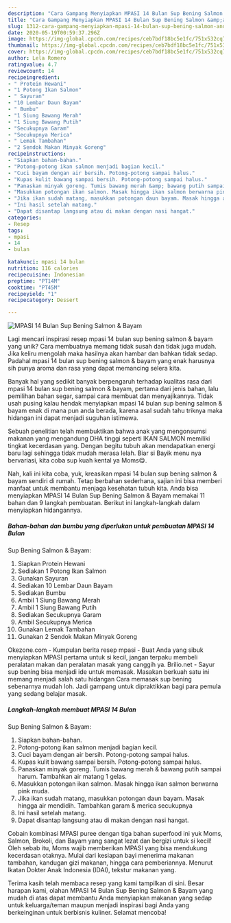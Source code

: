 ```yaml
---
description: "Cara Gampang Menyiapkan MPASI 14 Bulan Sup Bening Salmon &amp;amp; Bayam Anti Gagal"
title: "Cara Gampang Menyiapkan MPASI 14 Bulan Sup Bening Salmon &amp;amp; Bayam Anti Gagal"
slug: 1312-cara-gampang-menyiapkan-mpasi-14-bulan-sup-bening-salmon-and-amp-bayam-anti-gagal
date: 2020-05-19T00:59:37.296Z
image: https://img-global.cpcdn.com/recipes/ceb7bdf18bc5e1fc/751x532cq70/mpasi-14-bulan-sup-bening-salmon-bayam-foto-resep-utama.jpg
thumbnail: https://img-global.cpcdn.com/recipes/ceb7bdf18bc5e1fc/751x532cq70/mpasi-14-bulan-sup-bening-salmon-bayam-foto-resep-utama.jpg
cover: https://img-global.cpcdn.com/recipes/ceb7bdf18bc5e1fc/751x532cq70/mpasi-14-bulan-sup-bening-salmon-bayam-foto-resep-utama.jpg
author: Lela Romero
ratingvalue: 4.7
reviewcount: 14
recipeingredient:
- " Protein Hewani"
- "1 Potong Ikan Salmon"
- " Sayuran"
- "10 Lembar Daun Bayam"
- " Bumbu"
- "1 Siung Bawang Merah"
- "1 Siung Bawang Putih"
- "Secukupnya Garam"
- "Secukupnya Merica"
- " Lemak Tambahan"
- "2 Sendok Makan Minyak Goreng"
recipeinstructions:
- "Siapkan bahan-bahan."
- "Potong-potong ikan salmon menjadi bagian kecil."
- "Cuci bayam dengan air bersih. Potong-potong sampai halus."
- "Kupas kulit bawang sampai bersih. Potong-potong sampai halus."
- "Panaskan minyak goreng. Tumis bawang merah &amp; bawang putih sampai harum. Tambahkan air matang 1 gelas."
- "Masukkan potongan ikan salmon. Masak hingga ikan salmon berwarna pink muda."
- "Jika ikan sudah matang, masukkan potongan daun bayam. Masak hingga air mendidih. Tambahkan garam &amp; merica secukupnya"
- "Ini hasil setelah matang."
- "Dapat disantap langsung atau di makan dengan nasi hangat."
categories:
- Resep
tags:
- mpasi
- 14
- bulan

katakunci: mpasi 14 bulan 
nutrition: 116 calories
recipecuisine: Indonesian
preptime: "PT14M"
cooktime: "PT45M"
recipeyield: "1"
recipecategory: Dessert

---
```



![MPASI 14 Bulan
Sup Bening Salmon &amp; Bayam](https://img-global.cpcdn.com/recipes/ceb7bdf18bc5e1fc/751x532cq70/mpasi-14-bulan-sup-bening-salmon-bayam-foto-resep-utama.jpg)

Lagi mencari inspirasi resep mpasi 14 bulan
sup bening salmon &amp; bayam yang unik? Cara membuatnya memang tidak susah dan tidak juga mudah. Jika keliru mengolah maka hasilnya akan hambar dan bahkan tidak sedap. Padahal mpasi 14 bulan
sup bening salmon &amp; bayam yang enak harusnya sih punya aroma dan rasa yang dapat memancing selera kita.

Banyak hal yang sedikit banyak berpengaruh terhadap kualitas rasa dari mpasi 14 bulan
sup bening salmon &amp; bayam, pertama dari jenis bahan, lalu pemilihan bahan segar, sampai cara membuat dan menyajikannya. Tidak usah pusing kalau hendak menyiapkan mpasi 14 bulan
sup bening salmon &amp; bayam enak di mana pun anda berada, karena asal sudah tahu triknya maka hidangan ini dapat menjadi suguhan istimewa.

Sebuah penelitian telah membuktikan bahwa anak yang mengonsumsi makanan yang mengandung DHA tinggi seperti IKAN SALMON memiliki tingkat kecerdasan yang. Dengan begitu tubuh akan mendapatkan energi baru lagi sehingga tidak mudah merasa lelah. Biar si Bayik menu nya bervariasi, kita coba sup kuah kental ya Moms😋.


Nah, kali ini kita coba, yuk, kreasikan mpasi 14 bulan
sup bening salmon &amp; bayam sendiri di rumah. Tetap berbahan sederhana, sajian ini bisa memberi manfaat untuk membantu menjaga kesehatan tubuh kita. Anda bisa menyiapkan MPASI 14 Bulan
Sup Bening Salmon &amp; Bayam memakai 11 bahan dan 9 langkah pembuatan. Berikut ini langkah-langkah dalam menyiapkan hidangannya.

<!--inarticleads1-->

##### Bahan-bahan dan bumbu yang diperlukan untuk pembuatan MPASI 14 Bulan
Sup Bening Salmon &amp; Bayam:

1. Siapkan  Protein Hewani
1. Sediakan 1 Potong Ikan Salmon
1. Gunakan  Sayuran
1. Sediakan 10 Lembar Daun Bayam
1. Sediakan  Bumbu
1. Ambil 1 Siung Bawang Merah
1. Ambil 1 Siung Bawang Putih
1. Sediakan Secukupnya Garam
1. Ambil Secukupnya Merica
1. Gunakan  Lemak Tambahan
1. Gunakan 2 Sendok Makan Minyak Goreng


Okezone.com - Kumpulan berita resep mpasi - Buat Anda yang sibuk menyiapkan MPASI pertama untuk si kecil, jangan terpaku membeli peralatan makan dan peralatan masak yang canggih ya. Brilio.net - Sayur sup bening bisa menjadi ide untuk memasak. Masakan berkuah satu ini memang menjadi salah satu hidangan Cara memasak sup bening sebenarnya mudah loh. Jadi gampang untuk dipraktikkan bagi para pemula yang sedang belajar masak. 

<!--inarticleads2-->

##### Langkah-langkah membuat MPASI 14 Bulan
Sup Bening Salmon &amp; Bayam:

1. Siapkan bahan-bahan.
1. Potong-potong ikan salmon menjadi bagian kecil.
1. Cuci bayam dengan air bersih. Potong-potong sampai halus.
1. Kupas kulit bawang sampai bersih. Potong-potong sampai halus.
1. Panaskan minyak goreng. Tumis bawang merah &amp; bawang putih sampai harum. Tambahkan air matang 1 gelas.
1. Masukkan potongan ikan salmon. Masak hingga ikan salmon berwarna pink muda.
1. Jika ikan sudah matang, masukkan potongan daun bayam. Masak hingga air mendidih. Tambahkan garam &amp; merica secukupnya
1. Ini hasil setelah matang.
1. Dapat disantap langsung atau di makan dengan nasi hangat.


Cobain kombinasi MPASI puree dengan tiga bahan superfood ini yuk Moms, Salmon, Brokoli, dan Bayam yang sangat lezat dan bergizi untuk si kecil! Oleh sebab itu, Moms wajib memberikan MPASI yang bisa mendukung kecerdasan otaknya. Mulai dari kesiapan bayi menerima makanan tambahan, kandugan gizi makanan, hingga cara pemberiannya. Menurut Ikatan Dokter Anak Indonesia (IDAI), tekstur makanan yang. 

Terima kasih telah membaca resep yang kami tampilkan di sini. Besar harapan kami, olahan MPASI 14 Bulan
Sup Bening Salmon &amp; Bayam yang mudah di atas dapat membantu Anda menyiapkan makanan yang sedap untuk keluarga/teman maupun menjadi inspirasi bagi Anda yang berkeinginan untuk berbisnis kuliner. Selamat mencoba!

